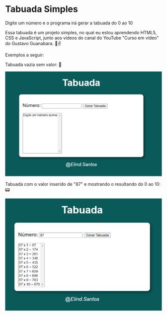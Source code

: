 # Tabuada Simples
 Digite um número e o programa irá gerar a tabuada do 0 ao 10

 Essa tabuada é um projeto simples, no qual eu estou aprendendo HTML5, CSS e JavaScript, junto aos vídeos do canal do YouTube "Curso em vídeo" do Gustavo Guanabara. 🫡​✌️

 Exemplos a seguir: 

 Tabuada vazia sem valor: 📲

![alt text](tabuada-zero-2.png)

Tabuada com o valor inserido de "87" e mostrando o resultando do 0 ao 10: 📟

![alt text](tabuada-img-acao-1.png)